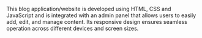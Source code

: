 This blog application/website is developed using HTML, CSS and JavaScript and is integrated with an admin panel that allows users to easily add, edit, and manage content. Its responsive design ensures seamless operation across different devices and screen sizes.

